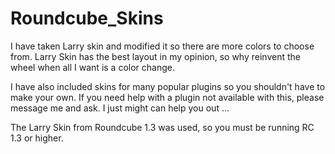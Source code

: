 # Roundcube_Skins
I have taken Larry skin and modified it so there are more colors to choose from. Larry Skin has the best layout in my opinion, so why reinvent the wheel when all I want is a color change.

I have also included skins for many popular plugins so you shouldn't have to make your own. If you need help with a plugin not available with this, please message me and ask. I just might can help you out ... 

The Larry Skin from Roundcube 1.3 was used, so you must be running RC 1.3 or higher.
